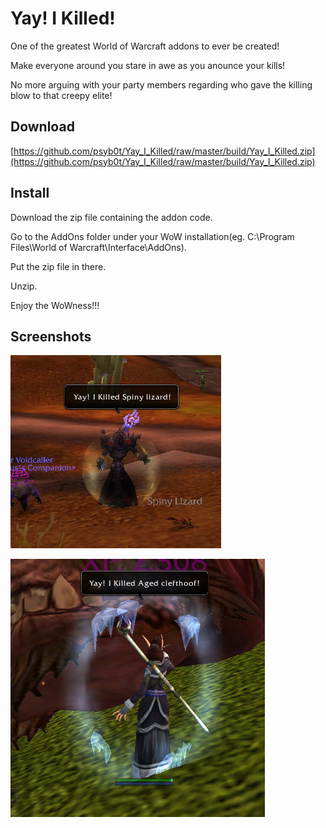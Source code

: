 # Yay! I Killed!

One of the greatest World of Warcraft addons to ever be created!

Make everyone around you stare in awe as you anounce your kills!

No more arguing with your party members regarding who gave the killing blow to that creepy elite!

## Download

[https://github.com/psyb0t/Yay_I_Killed/raw/master/build/Yay_I_Killed.zip](https://github.com/psyb0t/Yay_I_Killed/raw/master/build/Yay_I_Killed.zip)

## Install

Download the zip file containing the addon code.

Go to the AddOns folder under your WoW installation(eg. C:\Program Files\World of Warcraft\Interface\AddOns).

Put the zip file in there.

Unzip.

Enjoy the WoWness!!!

## Screenshots

![screenshot1](assets/ss1.jpg)

![screenshot2](assets/ss2.jpg)
